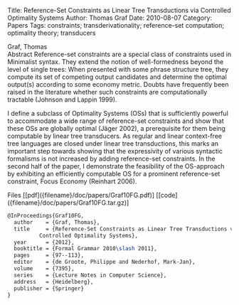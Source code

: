 Title: Reference-Set Constraints as Linear Tree Transductions via Controlled Optimality Systems
Author: Thomas Graf
Date: 2010-08-07
Category: Papers
Tags: constraints; transderivationality; reference-set computation; optimality theory; transducers

<div markdown class="authors">
Graf, Thomas
</div>

<div markdown class="abstract">
<span id="abstract-title">Abstract</span>
Reference-set constraints are a special class of constraints used in Minimalist syntax.
They extend the notion of well-formedness beyond the level of single trees:
When presented with some phrase structure tree, they compute its set of competing output candidates and determine the optimal output(s) according to some economy metric.
Doubts have frequently been raised in the literature whether such constraints are computationally tractable (Johnson and Lappin 1999).

I define a subclass of Optimality Systems (OSs) that is sufficiently powerful to accommodate a wide range of reference-set constraints and show that these OSs are globally optimal (Jäger 2002), a prerequisite for them being computable by linear tree transducers.
As regular and linear context-free tree languages are closed under linear tree transductions, this marks an important step towards showing that the expressivity of various syntactic formalisms is not increased by adding reference-set constraints.
In the second half of the paper, I demonstrate the feasibility of the OS-approach by exhibiting an efficiently computable OS for a prominent reference-set constraint, Focus Economy (Reinhart 2006).
</div>

<div markdown class="files">
<span id="files-title">Files</span>
[[pdf]({filename}/doc/papers/Graf10FG.pdf)]
[[code]({filename}/doc/papers/Graf10FG.tar.gz)]
</div>

~~~latex
@InProceedings{Graf10FG,
  author	= {Graf, Thomas},
  title		= {Reference-Set Constraints as Linear Tree Transductions via
		  Controlled Optimality Systems},
  year		= {2012},
  booktitle	= {Formal Grammar 2010\slash 2011},
  pages		= {97--113},
  editor	= {de Groote, Philippe and Nederhof, Mark-Jan},
  volume	= {7395},
  series	= {Lecture Notes in Computer Science},
  address	= {Heidelberg},
  publisher	= {Springer}
}
~~~
